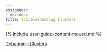 ```yaml
---
assignees:
- davidopp
title: Troubleshooting Clusters
---
```


{% include user-guide-content-moved.md %}

[Debugging Clusters](/docs/tasks/debug-application-cluster/debug-cluster/)
